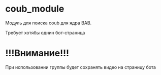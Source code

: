 # coub_module
Модуль для поиска coub для ядра BAB.

Требует хотябы однин бот-страница

!!!Внимание!!! 
=====================
  При использовании группы будет сохранять видео на страницу бота
